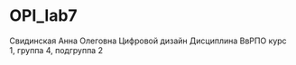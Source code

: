 # OPI_lab7
Свидинская 
Анна
Олеговна 
Цифровой дизайн
Дисциплина ВвРПО
курс 1, группа 4, подгруппа 2
